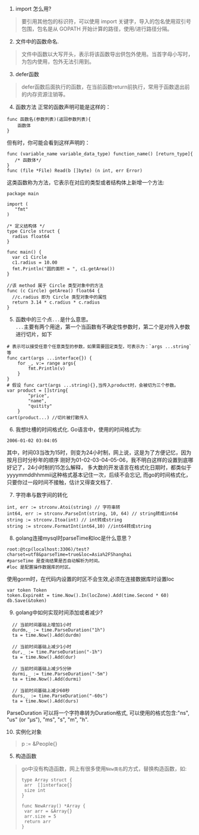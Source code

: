 1. import 怎么用?
> 要引用其他包的标识符，可以使用 import 关键字，导入的包名使用双引号包围，包名是从 GOPATH 开始计算的路径，使用/进行路径分隔。

2. 文件中的函数命名.
> 文件中函数以大写开头，表示将该函数导出供包外使用。当首字母小写时，为包内使用，包外无法引用到。

3. defer函数
> defer函数后面执行的函数，在当前函数return前执行，常用于函数退出前的内存资源注销等。

4. 函数方法
正常的函数声明可能是这样的：
```
func 函数名(参数列表)(返回参数列表){
    函数体
}
```
但有时，你可能会看到这样声明的：
```
func (variable_name variable_data_type) function_name() [return_type]{
   /* 函数体*/
}
func (file *File) Read(b []byte) (n int, err Error)
```
这类函数称为方法，它表示在对应的类型或者结构体上新增一个方法:
  ```
  package main

  import (
     "fmt"  
  )

  /* 定义结构体 */
  type Circle struct {
    radius float64
  }

  func main() {
    var c1 Circle
    c1.radius = 10.00
    fmt.Println("圆的面积 = ", c1.getArea())
  }

  //该 method 属于 Circle 类型对象中的方法
  func (c Circle) getArea() float64 {
    //c.radius 即为 Circle 类型对象中的属性
    return 3.14 * c.radius * c.radius
  }
  ```

5. 函数中的三个点`...`是什么意思。  
`...`主要有两个用途，第一个当函数有不确定性参数时，第二个是对传入参数进行切片，如下
```
# 表示可以接受任意个任意类型的参数，如果需要固定类型，可表示为：`args ...string`等
func cart(args ...interface{}) {
	for _, v:= range args{
		fmt.Println(v)
	}
}
# 假设 func cart(args ...string){},当传入product时，会被切为三个参数。
var product = []string{
        "price",
        "name",
        "quitity"
    }
cart(product...) //切片被打散传入
```

6. 我想吐槽的时间格式化.
Go语言中，使用的时间格式为:
```
2006-01-02 03:04:05
```
其中，时间03当改为15时，则变为24小时制，网上说，这是为了方便记忆，因为按月日时分秒年的顺序
刚好为01-02-03-04-05-06，我不明白这样的设置到底哪好记了，24小时制的15怎么解释，
多大数的开发语言在格式化日期时，都类似于yyyymmddhhmmii这种格式基本记住一次，后续不会忘记,
而go的时间格式化，只要你过一段时间不接触，估计又得查文档了.

7. 字符串与数字间的转化
```
int, err := strconv.Atoi(string) // 字符串转
int64, err := strconv.ParseInt(string, 10, 64) // string转成int64  
string := strconv.Itoa(int) // int转成string
string := strconv.FormatInt(int64,10) //int64转成string
```

8. golang连接mysql时parseTime和loc是什么意思？
```
root:@tcp(localhost:3306)/test?charset=utf8&parseTime=true&loc=Asia%2FShanghai
#parseTime 是查询结果是否自动解析为时间。
#loc 是配置操作数据库的时区。
```
使用gorm时，在代码内设置的时区不会生效,必须在连接数据库时设置loc
```
var token Token
token.ExpireAt = time.Now().In(locZone).Add(time.Second * 60)
db.Save(&token)
```
9. golang中如何实现时间添加或者减少?
```
  // 当前时间基础上增加1小时
  durdm,_ := time.ParseDuration("1h")
  ta = time.Now().Add(durdm)

  // 当前时间基础上减少1小时
  dur,_ := time.ParseDuration("-1h")
  ta = time.Now().Add(dur)

  // 当前时间基础上减少5分钟
  durmi,_ := time.ParseDuration("-5m")
  ta = time.Now().Add(durmi)

  // 当前时间基础上减少60秒
  durs,_ := time.ParseDuration("-60s")
  ta = time.Now().Add(durs)
```
ParseDuration 可以将一个字符串转为Duration格式,
可以使用的格式包含:"ns", "us" (or "µs"), "ms", "s", "m", "h".


10. 实例化对象
> p := &People{}

5. 构造函数
> go中没有构造函数，网上有很多使用`New类名`的方式，替换构造函数，如:  
>  ```
>  type Array struct {
>  	arr  []interface{}
>  	size int
>  }
>
>  func NewArray() *Array {
>  	var arr = &Array{}
>  	arr.size = 5
>  	return arr
>  }
>  ```

